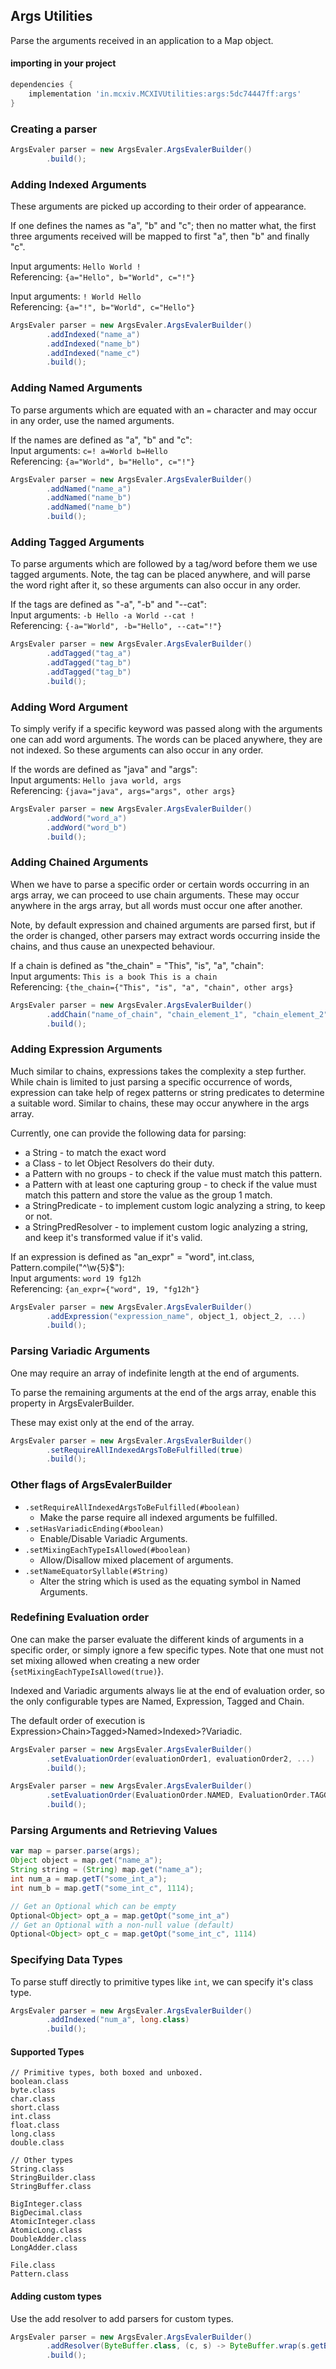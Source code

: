 ## Args Utilities

Parse the arguments received in an application to a Map object.

#### importing in your project

```groovy
dependencies {
    implementation 'in.mcxiv.MCXIVUtilities:args:5dc74447ff:args'
}
```

### Creating a parser

```groovy
ArgsEvaler parser = new ArgsEvaler.ArgsEvalerBuilder()
        .build();
```

### Adding Indexed Arguments

These arguments are picked up according to their order of appearance.

If one defines the names as "a", "b" and "c"; then no matter what, the first three arguments received will be mapped to
first "a", then "b" and finally "c".

Input arguments: `Hello World !`
<br>
Referencing: `{a="Hello", b="World", c="!"}`

Input arguments: `! World Hello`
<br>
Referencing: `{a="!", b="World", c="Hello"}`

```groovy
ArgsEvaler parser = new ArgsEvaler.ArgsEvalerBuilder()
        .addIndexed("name_a")
        .addIndexed("name_b")
        .addIndexed("name_c")
        .build();
```

### Adding Named Arguments

To parse arguments which are equated with an `=` character and may occur in any order, use the named arguments.

If the names are defined as "a", "b" and "c":
<br>
Input arguments: `c=! a=World b=Hello`
<br>
Referencing: `{a="World", b="Hello", c="!"}`

```groovy
ArgsEvaler parser = new ArgsEvaler.ArgsEvalerBuilder()
        .addNamed("name_a")
        .addNamed("name_b")
        .addNamed("name_b")
        .build();
```

### Adding Tagged Arguments

To parse arguments which are followed by a tag/word before them we use tagged arguments. Note, the tag can be placed
anywhere, and will parse the word right after it, so these arguments can also occur in any order.

If the tags are defined as "-a", "-b" and "--cat":
<br>
Input arguments: `-b Hello -a World --cat !`
<br>
Referencing: `{-a="World", -b="Hello", --cat="!"}`

```groovy
ArgsEvaler parser = new ArgsEvaler.ArgsEvalerBuilder()
        .addTagged("tag_a")
        .addTagged("tag_b")
        .addTagged("tag_b")
        .build();
```

### Adding Word Argument

To simply verify if a specific keyword was passed along with the arguments one can add word arguments. The words can be
placed anywhere, they are not indexed. So these arguments can also occur in any order.

If the words are defined as "java" and "args":
<br>
Input arguments: `Hello java world, args`
<br>
Referencing: `{java="java", args="args", other args}`

```groovy
ArgsEvaler parser = new ArgsEvaler.ArgsEvalerBuilder()
        .addWord("word_a")
        .addWord("word_b")
        .build();
```

### Adding Chained Arguments

When we have to parse a specific order or certain words occurring in an args array, we can proceed to use chain
arguments. These may occur anywhere in the args array, but all words must occur one after another.

Note, by default expression and chained arguments are parsed first, but if the order is changed, other parsers may
extract words occurring inside the chains, and thus cause an unexpected behaviour.

If a chain is defined as "the_chain" = "This", "is", "a", "chain":
<br>
Input arguments: `This is a book This is a chain`
<br>
Referencing: `{the_chain={"This", "is", "a", "chain", other args}`

```groovy
ArgsEvaler parser = new ArgsEvaler.ArgsEvalerBuilder()
        .addChain("name_of_chain", "chain_element_1", "chain_element_2", ...)
        .build();
```

### Adding Expression Arguments

Much similar to chains, expressions takes the complexity a step further. While chain is limited to just parsing a
specific occurrence of words, expression can take help of regex patterns or string predicates to determine a suitable
word. Similar to chains, these may occur anywhere in the args array.

Currently, one can provide the following data for parsing:

* a String - to match the exact word
* a Class - to let Object Resolvers do their duty.
* a Pattern with no groups - to check if the value must match this pattern.
* a Pattern with at least one capturing group - to check if the value must match this pattern and store the value as the
  group 1 match.
* a StringPredicate - to implement custom logic analyzing a string, to keep or not.
* a StringPredResolver - to implement custom logic analyzing a string, and keep it's transformed value if it's valid.

If an expression is defined as "an_expr" = "word", int.class, Pattern.compile("^\\w{5}$"):
<br>
Input arguments: `word 19 fg12h`
<br>
Referencing: `{an_expr={"word", 19, "fg12h"}`

```groovy
ArgsEvaler parser = new ArgsEvaler.ArgsEvalerBuilder()
        .addExpression("expression_name", object_1, object_2, ...)
        .build();
```

### Parsing Variadic Arguments

One may require an array of indefinite length at the end of arguments.

To parse the remaining arguments at the end of the args array, enable this property in ArgsEvalerBuilder.

These may exist only at the end of the array.

```groovy
ArgsEvaler parser = new ArgsEvaler.ArgsEvalerBuilder()
        .setRequireAllIndexedArgsToBeFulfilled(true)
        .build();
```

### Other flags of ArgsEvalerBuilder

* `.setRequireAllIndexedArgsToBeFulfilled(#boolean)`
    * Make the parse require all indexed arguments be fulfilled.
* `.setHasVariadicEnding(#boolean)`
    * Enable/Disable Variadic Arguments.
* `.setMixingEachTypeIsAllowed(#boolean)`
    * Allow/Disallow mixed placement of arguments.
* `.setNameEquatorSyllable(#String)`
    * Alter the string which is used as the equating symbol in Named Arguments.

### Redefining Evaluation order

One can make the parser evaluate the different kinds of arguments in a specific order, or simply ignore a few specific
types. Note that one must not set mixing allowed when creating a new order {`setMixingEachTypeIsAllowed(true)`}.

Indexed and Variadic arguments always lie at the end of evaluation order, so the only configurable types are Named,
Expression, Tagged and Chain.

The default order of execution is Expression>Chain>Tagged>Named>Indexed>?Variadic.

```groovy
ArgsEvaler parser = new ArgsEvaler.ArgsEvalerBuilder()
        .setEvaluationOrder(evaluationOrder1, evaluationOrder2, ...)
        .build();
```

```groovy
ArgsEvaler parser = new ArgsEvaler.ArgsEvalerBuilder()
        .setEvaluationOrder(EvaluationOrder.NAMED, EvaluationOrder.TAGGED)
        .build();
```

### Parsing Arguments and Retrieving Values

[//]: # (@formatter:off)
```groovy
var map = parser.parse(args);
Object object = map.get("name_a");
String string = (String) map.get("name_a");
int num_a = map.getT("some_int_a");
int num_b = map.getT("some_int_c", 1114);

// Get an Optional which can be empty
Optional<Object> opt_a = map.getOpt("some_int_a")
// Get an Optional with a non-null value (default)
Optional<Object> opt_c = map.getOpt("some_int_c", 1114)
```
[//]: # (@formatter:on)

### Specifying Data Types

To parse stuff directly to primitive types like `int`, we can specify it's class type.

```groovy
ArgsEvaler parser = new ArgsEvaler.ArgsEvalerBuilder()
        .addIndexed("num_a", long.class)
        .build();
```

#### Supported Types

```
// Primitive types, both boxed and unboxed. 
boolean.class
byte.class
char.class
short.class
int.class
float.class
long.class
double.class

// Other types
String.class
StringBuilder.class
StringBuffer.class

BigInteger.class
BigDecimal.class
AtomicInteger.class
AtomicLong.class
DoubleAdder.class
LongAdder.class

File.class
Pattern.class
```

#### Adding custom types

Use the add resolver to add parsers for custom types.

```groovy
ArgsEvaler parser = new ArgsEvaler.ArgsEvalerBuilder()
        .addResolver(ByteBuffer.class, (c, s) -> ByteBuffer.wrap(s.getBytes()))
        .build();
```
